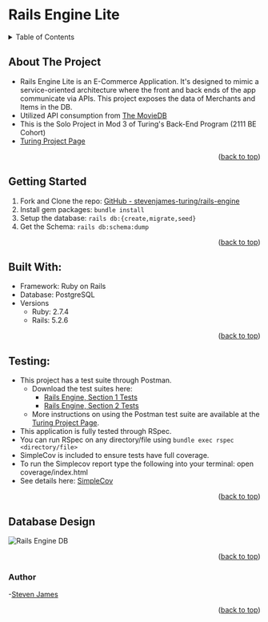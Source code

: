 <div id="top"></div>

# Rails Engine Lite

<!-- TABLE OF CONTENTS -->
<details>
  <summary>Table of Contents</summary>
  <ol>
    <li><a href="#about-the-project">About The Project</a></li>
    <li><a href="#getting-started">Getting Started</a></li>
    <li><a href="#built-with">Built With</a></li>
    <li><a href="#testing">Testing</a></li>
    <li><a href="#database-design">Database Design</a></li>
  </ol>
</details>

## About The Project

- Rails Engine Lite is an E-Commerce Application. It's designed to mimic a service-oriented architecture where the front and back ends of the app communicate via APIs. This project exposes the data of Merchants and Items in the DB. 
- Utilized API consumption from [The MovieDB](https://www.themoviedb.org/)
- This is the Solo Project in Mod 3 of Turing's Back-End Program (2111 BE Cohort)
- [Turing Project Page](https://backend.turing.edu/module3/projects/rails_engine_lite/)
<p align="right">(<a href="#top">back to top</a>)</p>

## Getting Started

1. Fork and Clone the repo: [GitHub - stevenjames-turing/rails-engine](https://github.com/stevenjames-turing/rails-engine)
2. Install gem packages: `bundle install`
3. Setup the database: `rails db:{create,migrate,seed}`
4. Get the Schema: `rails db:schema:dump`
<p align="right">(<a href="#top">back to top</a>)</p>

## Built With:

- Framework: Ruby on Rails
- Database: PostgreSQL
- Versions
  - Ruby: 2.7.4
  - Rails: 5.2.6
<p align="right">(<a href="#top">back to top</a>)</p>

## Testing:

  - This project has a test suite through Postman. 
    - Download the test suites here: 
      - [Rails Engine, Section 1 Tests](https://backend.turing.edu/module3/projects/rails_engine_lite/RailsEngineSection1.postman_collection.json)
      - [Rails Engine, Section 2 Tests](https://backend.turing.edu/module3/projects/rails_engine_lite/RailsEngineSection2.postman_collection.json)
    - More instructions on using the Postman test suite are available at the [Turing Project Page](https://backend.turing.edu/module3/projects/rails_engine_lite/). 
  - This application is fully tested through RSpec. 
  - You can run RSpec on any directory/file using `bundle exec rspec <directory/file>`
  - SimpleCov is included to ensure tests have full coverage.
  - To run the Simplecov report type the following into your terminal: open coverage/index.html
  - See details here: [SimpleCov](https://github.com/simplecov-ruby/simplecov)
<p align="right">(<a href="#top">back to top</a>)</p>

## Database Design

![Rails Engine DB](https://user-images.githubusercontent.com/91357724/161107763-9a2af099-b49d-4ade-ae2e-8298c898b4d4.png)
<p align="right">(<a href="#top">back to top</a>)</p>

### Author
   -[Steven James](https://github.com/stevenjames-turing)<br>
<p align="right">(<a href="#top">back to top</a>)</p>
